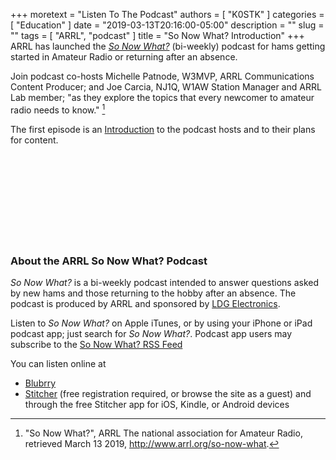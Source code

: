 +++
moretext = "Listen To The Podcast"
authors = [ "K0STK" ]
categories = [ "Education" ]
date = "2019-03-13T20:16:00-05:00"
description = ""
slug = ""
tags = [ "ARRL", "podcast" ]
title = "So Now What? Introduction"
+++
ARRL has launched the [*So Now What?*](http://www.arrl.org/so-now-what)
(bi-weekly) podcast for hams getting started in Amateur Radio or
returning after an absence. 

Join podcast co-hosts Michelle Patnode, W3MVP, ARRL Communications Content
Producer; and Joe Carcia, NJ1Q, W1AW Station
Manager and ARRL Lab member; "as they explore the topics that every newcomer to
amateur radio needs to know." [^1]

The first episode is an
[Introduction](https://www.blubrry.com/arrlnowwhat/42363901/so-now-what-intro/)
to the podcast hosts and to their plans for content.
<!--more-->

<iframe src="//player.blubrry.com?media_url=//media.blubrry.com/arrlnowwhat/d/content.blubrry.com/arrlnowwhat/So_Now_What_Episode_1_track_mixdown.mp3" scrolling="no" width="100%" height="138px" frameborder="0"></iframe>

### About the ARRL So Now What? Podcast

*So Now What?* is a bi-weekly podcast intended to answer questions asked by new hams and those returning to
the hobby after an absence. The podcast is produced by ARRL and sponsored by
[LDG Electronics](https://ldgelectronics.com/).

Listen to *So Now What?* on Apple iTunes,
or by using your iPhone or iPad podcast app; just search for
*So Now What?*. Podcast app users may subscribe to the
[So Now What? RSS Feed](http://feeds.blubrry.com/feeds/arrlnowwhat.xml)

You can listen online at

* [Blubrry](https://www.blubrry.com/arrlnowwhat/)
* [Stitcher](https://www.stitcher.com/) (free registration required, or browse the site as a guest) and through
the free Stitcher app for iOS, Kindle, or Android devices

[^1]: "So Now What?", ARRL The national association for Amateur Radio, retrieved March 13 2019, http://www.arrl.org/so-now-what.

